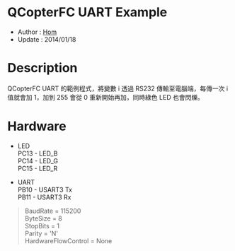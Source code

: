 QCopterFC UART Example
========
* Author  : [Hom](https://github.com/Hom19910422)
* Update  : 2014/01/18

Description
========
QCopterFC UART 的範例程式，將變數 i 透過 RS232 傳輸至電腦端，每傳一次 i 值就會加 1，加到 255 會從 0 重新開始再加，同時綠色 LED 也會閃爍。

Hardware
========
* LED  
PC13 - LED_B  
PC14 - LED_G  
PC15 - LED_R  

* UART  
PB10 - USART3 Tx  
PB11 - USART3 Rx  
> BaudRate = 115200  
> ByteSize = 8  
> StopBits = 1  
> Parity = 'N'  
> HardwareFlowControl = None  
